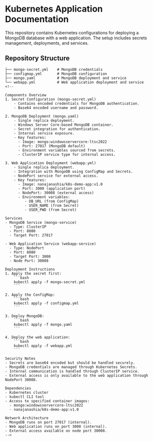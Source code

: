 # Kubernetes Application Documentation

This repository contains Kubernetes configurations for deploying a MongoDB database with a web application. The setup includes secrets management, deployments, and services.

## Repository Structure

```plaintext
├── mongo-secret.yml    # MongoDB credentials
├── configmap.yml       # MongoDB configuration
├── mongo.yaml          # MongoDB deployment and service
└── webapp.yml          # Web application deployment and service
<!--

Components Overview
1. Secret Configuration (mongo-secret.yml)
    - Contains encoded credentials for MongoDB authentication.
    - Base64 encoded username and password.

2. MongoDB Deployment (mongo.yaml)
    - Single replica deployment.
    - Windows Server Core-based MongoDB container.
    - Secret integration for authentication.
    - Internal service exposure.
    - Key features:
      - Image: mongo:windowsservercore-ltsc2022
      - Port: 27017 (MongoDB default)
      - Environment variables sourced from secrets.
      - ClusterIP service type for internal access.

3. Web Application Deployment (webapp.yml)
    - Single replica deployment.
    - Integration with MongoDB using ConfigMap and Secrets.
    - NodePort service for external access.
    - Key features:
      - Image: nanajanashia/k8s-demo-app:v1.0
      - Port: 3000 (application port)
      - NodePort: 30008 (external access)
      - Environment variables:
         - DB_URL (from ConfigMap)
         - USER_NAME (from Secret)
         - USER_PWD (from Secret)

Services
- MongoDB Service (mongo-service)
  - Type: ClusterIP
  - Port: 8080
  - Target Port: 27017

- Web Application Service (webapp-service)
  - Type: NodePort
  - Port: 8080
  - Target Port: 3000
  - Node Port: 30008

Deployment Instructions
1. Apply the secret first:
    ```bash
    kubectl apply -f mongo-secret.yml
    ```

2. Apply the ConfigMap:
    ```bash
    kubectl apply -f configmap.yml
    ```

3. Deploy MongoDB:
    ```bash
    kubectl apply -f mongo.yaml
    ```

4. Deploy the web application:
    ```bash
    kubectl apply -f webapp.yml
    ```

Security Notes
- Secrets are base64 encoded but should be handled securely.
- MongoDB credentials are managed through Kubernetes Secrets.
- Internal communication is handled through ClusterIP service.
- External access is only available to the web application through NodePort 30008.

Dependencies
- Kubernetes cluster
- kubectl CLI tool
- Access to specified container images:
  - mongo:windowsservercore-ltsc2022
  - nanajanashia/k8s-demo-app:v1.0

Network Architecture
- MongoDB runs on port 27017 (internal).
- Web application runs on port 3000 (internal).
- External access available on node port 30008.
-->
